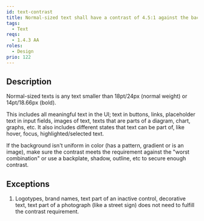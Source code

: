 ```yaml
---
id: text-contrast
title: Normal-sized text shall have a contrast of 4.5:1 against the background
tags:
  - Text
reqs:
  - 1.4.3 AA
roles:
  - Design
prio: 122
---
```


## Description

Normal-sized texts is any text smaller than 18pt/24px (normal weight) or 14pt/18.66px (bold).

This includes all meaningful text in the UI; text in buttons, links, placeholder text in input fields, images of text, texts that are parts of a diagram, chart, graphs, etc. It also includes different states that text can be part of, like hover, focus, highlighted/selected text.

If the background isn't uniform in color (has a pattern, gradient or is an image), make sure the contrast meets the requirement against the "worst combination" or use a backplate, shadow, outline, etc to secure enough contrast.

## Exceptions

1. Logotypes, brand names, text part of an inactive control, decorative text, text part of a photograph (like a street sign) does not need to fulfill the contrast requirement.
